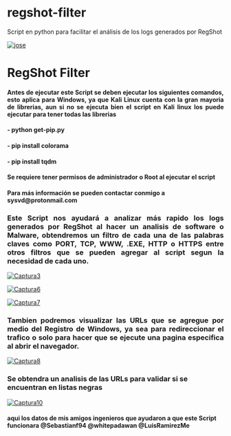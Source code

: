# regshot-filter
Script en python para facilitar el análisis de los logs generados por RegShot

<a href="https://ibb.co/e89rcc"><img src="https://preview.ibb.co/jmvWcc/jose.png" alt="jose" border="0"></a>

<h1> RegShot Filter </h1>
<DIV ALIGN="justify">
<h4> Antes de ejecutar este Script se deben ejecutar los siguientes comandos, esto aplica para Windows, ya que Kali Linux cuenta con la gran mayoria de librerias, aun si no se ejecuta bien el script en Kali linux los puede ejecutar para tener todas las librerias</h4>
</DIV>

<h4> - python get-pip.py </h4>

<h4> - pip install colorama </h4>

<h4> - pip install tqdm </h4>

<h4> Se requiere tener permisos de administrador o Root al ejecutar el script </h4>

<h4> Para más información se pueden contactar conmigo a sysvd@protonmail.com </h4>

<DIV ALIGN="justify">
<h3> Este Script nos ayudará a analizar más rapido los logs generados por RegShot al hacer un analisis de software o Malware, obtendremos un filtro de cada una de las palabras claves como PORT, TCP, WWW, .EXE, HTTP o HTTPS entre otros filtros que se pueden agregar al script segun la necesidad de cada uno. </h3>
</DIV>

<a href="https://ibb.co/dUOyqx"><img src="https://preview.ibb.co/cLwJqx/Captura3.png" alt="Captura3" border="0"></a>

<a href="https://ibb.co/kowwcc"><img src="https://preview.ibb.co/jH44Vx/Captura6.png" alt="Captura6" border="0"></a>

<a href="https://ibb.co/iVAiOH"><img src="https://preview.ibb.co/bvvuVx/Captura7.png" alt="Captura7" border="0"></a>
<DIV ALIGN="justify">
<h3> Tambien podremos visualizar las URLs que se agregue por medio del Registro de Windows, ya sea para redireccionar el trafico o solo para hacer que se ejecute una pagina especifica al abrir el navegador. </h3>
</DIV>

<a href="https://ibb.co/ghB1Ax"><img src="https://preview.ibb.co/iXwCHc/Captura8.png" alt="Captura8" border="0"></a>

<h3> Se obtendra un analisis de las URLs para validar si se encuentran en listas negras </h3>

<a href="https://ibb.co/hJFuVx"><img src="https://preview.ibb.co/ixqiOH/Captura10.png" alt="Captura10" border="0"></a>

<h4> aqui los datos de mis amigos ingenieros que ayudaron a que este Script funcionara @Sebastianf94 @whitepadawan @LuisRamirezMe </h4>


